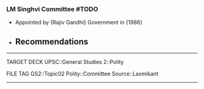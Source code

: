 ### LM Singhvi Committee  #TODO 

- Appointed by {Rajiv Gandhi} Government in {1986}
- Recommendations
	- 
---
TARGET DECK
UPSC::General Studies 2::Polity

FILE TAG
GS2::Topic02 Polity::Committee Source::Laxmikant

---

